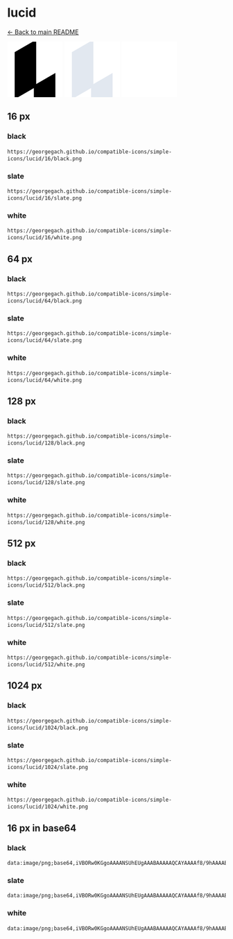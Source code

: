 # lucid

[← Back to main README](../../README.md)


<img src="./128/black.png" width="128" alt="lucid black icon" />
<img src="./128/slate.png" width="128" alt="lucid slate icon" />
<img src="./128/white.png" width="128" alt="lucid white icon" />

## 16 px

### black
```
https://georgegach.github.io/compatible-icons/simple-icons/lucid/16/black.png
```

### slate
```
https://georgegach.github.io/compatible-icons/simple-icons/lucid/16/slate.png
```

### white
```
https://georgegach.github.io/compatible-icons/simple-icons/lucid/16/white.png
```

## 64 px

### black
```
https://georgegach.github.io/compatible-icons/simple-icons/lucid/64/black.png
```

### slate
```
https://georgegach.github.io/compatible-icons/simple-icons/lucid/64/slate.png
```

### white
```
https://georgegach.github.io/compatible-icons/simple-icons/lucid/64/white.png
```

## 128 px

### black
```
https://georgegach.github.io/compatible-icons/simple-icons/lucid/128/black.png
```

### slate
```
https://georgegach.github.io/compatible-icons/simple-icons/lucid/128/slate.png
```

### white
```
https://georgegach.github.io/compatible-icons/simple-icons/lucid/128/white.png
```

## 512 px

### black
```
https://georgegach.github.io/compatible-icons/simple-icons/lucid/512/black.png
```

### slate
```
https://georgegach.github.io/compatible-icons/simple-icons/lucid/512/slate.png
```

### white
```
https://georgegach.github.io/compatible-icons/simple-icons/lucid/512/white.png
```

## 1024 px

### black
```
https://georgegach.github.io/compatible-icons/simple-icons/lucid/1024/black.png
```

### slate
```
https://georgegach.github.io/compatible-icons/simple-icons/lucid/1024/slate.png
```

### white
```
https://georgegach.github.io/compatible-icons/simple-icons/lucid/1024/white.png
```

## 16 px in base64

### black
```
data:image/png;base64,iVBORw0KGgoAAAANSUhEUgAAABAAAAAQCAYAAAAf8/9hAAAABmJLR0QA/wD/AP+gvaeTAAAAsElEQVQ4jeXSMQ4BQRjF8R9Z0eipnUEQt1DolU7hGBxB4wZqUUgUGp0WHQoRDYUla7O7sVr/ZJJvvrx5ed/MkEwFY5zQS9EkUkAfW9xwz2PQxArn8OBrZRoEkXqCep64UIzUt7yH4wY/8acGDUxfmyBDGKeKETq45ElQwhBLdFGT8uQbnz/wHgr3uMb6m28S7DAPo5fTREkGB8zQ9pw5k+glVrDGAIuw18LRc4Qo70QPSkYl/mCGU20AAAAASUVORK5CYII=
```

### slate
```
data:image/png;base64,iVBORw0KGgoAAAANSUhEUgAAABAAAAAQCAYAAAAf8/9hAAAABmJLR0QA/wD/AP+gvaeTAAAA+UlEQVQ4jeWTMU7DQBBF31/ZogmCzhSpEEdAgLgFBTUtp8gRKAM3SMMNqBEFHQdAOEE4dsMmQiiCZCcNjkzkmEDLq3akeX+/tFqooSiKVj/zl+nQj9LMn9btlETVwcz0NPRnk6AOjraM2JrsasAgGx08F+MrJ/aATX4ylwNM1sPYFVrP/MKVB6GPX5nLAX/lPwb0X/z+IB9fl3PUtFzlMX9L4jDtBscxFt7XbuCkOM1fO1GY3ps4kbEjWDx5YwNDn8CFTNuIjdoLVuvK5OwWLIF6eUWAcuAmCrMjm9Ftagjf/kJoCT0InbeTrTuANPOHCA+aVCWzsGg0By0xV0leCX61AAAAAElFTkSuQmCC
```

### white
```
data:image/png;base64,iVBORw0KGgoAAAANSUhEUgAAABAAAAAQCAYAAAAf8/9hAAAABmJLR0QA/wD/AP+gvaeTAAAAwklEQVQ4jeXRIU4DURSF4W/IkJqS4IpuWAKBhl0g8EhWwRKQhR3UsIPqBoFjAbUEB4aQQRxEgbxMpkOL5Vf3Jeecd24uHSQZJrlJ8prkvEvTSZIqyUWSZZImK3oD6sJ8jFscYm/TT+tinmG8cd0vdoq52dbcDvgT/zEgyVGSu+933SduGUeY4hRv2zTYTXKFB5zhQHHy3xp84Br7GHQJ+ho8YYHROvO6gGfMMbHauZdyhSEecVlV1T0kOcEL3lu+n0afeXlHr/cvjmgAAAAASUVORK5CYII=
```

